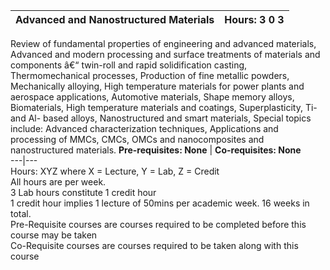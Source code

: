 **Advanced and Nanostructured Materials** | **Hours: 3 0 3**  
---|---  
Review of fundamental properties of engineering and advanced materials, Advanced and modern processing and surface treatments of materials and components â€“ twin-roll and rapid solidification casting, Thermomechanical processes, Production of fine metallic powders, Mechanically alloying, High temperature materials for power plants and aerospace applications, Automotive materials, Shape memory alloys, Biomaterials, High temperature materials and coatings, Superplasticity, Ti- and Al- based alloys, Nanostructured and smart materials, Special topics include: Advanced characterization techniques, Applications and processing of MMCs, CMCs, OMCs and nanocomposites and nanostructured materials.
**Pre-requisites: None** | **Co-requisites: None**  
---|---  
Hours: XYZ where X = Lecture, Y = Lab, Z = Credit  
All hours are per week.  
3 Lab hours constitute 1 credit hour  
1 credit hour implies 1 lecture of 50mins per academic week. 16 weeks in total.  
Pre-Requisite courses are courses required to be completed before this course may be taken  
Co-Requisite courses are courses required to be taken along with this course

